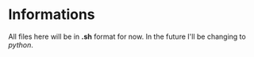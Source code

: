 # Informations
All files here will be in **.sh** format for now.
In the future I'll be changing to *python*.